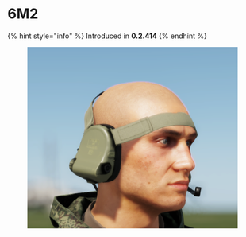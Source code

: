 # 6M2

{% hint style="info" %}
Introduced in **0.2.414**
{% endhint %}

<figure><img src="../../../../.gitbook/assets/изображение_2023-06-18_155702408.png" alt=""><figcaption></figcaption></figure>
